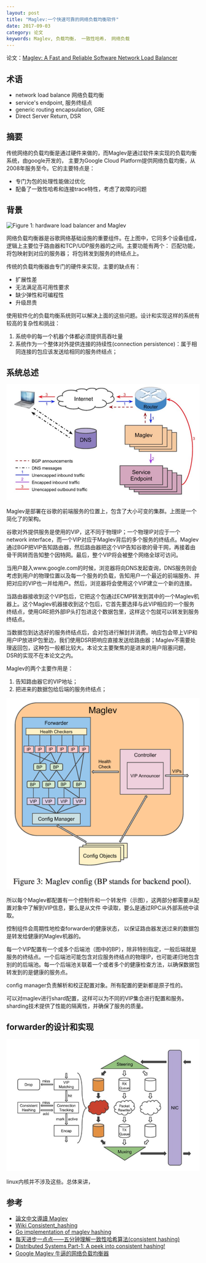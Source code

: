 ```yaml
---
layout: post
title: "Maglev:一个快速可靠的网络负载均衡软件"
date: 2017-09-03
category: 论文
keywords: Maglev, 负载均衡， 一致性哈希， 网络负载
---
```


论文：[Maglev: A Fast and Reliable Software Network Load Balancer](http://static.googleusercontent.com/media/research.google.com/zh-TW//pubs/archive/44824.pdf)

## 术语

* network load balance 网络负载均衡
* service's endpoint, 服务终结点
* generic routing encapsulation, GRE
* Direct Server Return, DSR

## 摘要

传统网络的负载均衡是通过硬件来做的，而Maglev是通过软件来实现的负载均衡系统，由google开发的， 主要为Google Cloud Platform提供网络负载均衡，从2008年服务至今。它的主要特点是：

* 专门为包的处理性能做过优化
* 配备了一致性哈希和连接trace特性，考虑了故障的问题

## 背景

![Figure 1: hardware load balancer and Maglev](http://www.evanlin.com/images/2016/maglev1.png)

网络负载均衡器是谷歌网络基础设施的重要组件。在上图中，它同多个设备组成，逻辑上主要位于路由器和TCP/UDP服务器的之间。主要功能有两个： 匹配功能，将包映射到对应的服务器； 将包转发到服务的终结点上。

传统的负载均衡器由专门的硬件来实现，主要的缺点有：

* 扩展性差
* 无法满足高可用性要求
* 缺少弹性和可编程性
* 升级昂贵

使用软件化的负载均衡系统则可以解决上面的这些问题。设计和实现这样的系统有较高的复杂性和挑战：

1. 系统中的每一个机器个体都必须提供高吞吐量
2. 系统作为一个整体对外提供连接的持续性(connection persistence)：属于相同连接的包应该发送给相同的服务终结点；

## 系统总述

![Figure 2:Maglev packet flow](/assets/2017/maglev-pakage-flow.jpg)

Maglev是部署在谷歌的前端服务的位置上，包含了大小可变的集群。上图是一个简化了的架构。

谷歌对外提供服务是使用的VIP，这不同于物理IP；一个物理IP对应于一个network interface，而一个VIP对应于Maglev背后的多个服务的终结点。Maglev通过BGP把VIP告知路由器，然后路由器把这个VIP告知谷歌的骨干网，再接着由骨干网转而告知整个因特网。最后，整个VIP将会被整个网络全球可访问。

当用户敲入www.google.com的时候，浏览器将向DNS发起查询，DNS服务则会考虑到用户的物理位置以及每一个服务的负载，告知用户一个最近的前端服务、并把对应的VIP也一并给用户。然后，浏览器将会使用这个VIP建立一个新的连接。

当路由器接收到这个VIP包后，它把这个包通过ECMP转发到其中的一个Maglev机器上。这个Maglev机器接收到这个包后，它首先要选择与此VIP相应的一个服务终结点，使用GRE把外部IP头打包进这个数据包里，这样这个包就可以转发到服务终结点。

当数据包到达选好的服务终结点后，会对包进行解封并消费。响应包会带上VIP和用户IP放进IP包里边，我们使用DSR把响应直接发送给路由器；Maglev不需要处理返回包，这种包一般都比较大。本论文主要聚焦的是进来的用户阻塞问题，DSR的实现不在本论文之内。

Maglev的两个主要作用是：

1. 告知路由器它的VIP地址； 
2. 把进来的数据包给后端的服务终结点；

![Figure 3: Maglev config (BP stands for backend pool)](/assets/2017/maglev-config.png)

所以每个Maglev都配置有一个控制件和一个转发件（示图），这两部分都需要从配置对象中了解到VIP信息，要么是从文件 中读取，要么是通过RPC从外部系统中读取。

控制组件会周期性地检查forwarder的健康状态， 以保证路由器发送过来的数据包是转发给健康的Maglev机器的。

每一个VIP配置有一个或多个后端池（图中的BP），除非特别指定，一般后端就是服务的终结点。一个后端池可能包含对应服务终结点的物理IP，也可能递归地包含别的的后端池。每一个后端池关联着一个或者多个的健康检查方法，以确保数据包转发到的是健康的服务点。

config manager负责解析和校正配置对象。所有配置的更新都是原子性的。

可以对maglev进行shard配置，这样可以为不同的VIP集合进行配置和服务。sharding技术提供了性能的隔离性，并确保了服务的质量。

## forwarder的设计和实现

![Figure 4: Maglev forwarder structure](/assets/2017/maglev-forwarder-struct.jpg)

linux内核并不涉及这些。总体来讲，

## 参考
* [論文中文導讀 Maglev](http://www.evanlin.com/maglev/)
* [Wiki Consistent_hashing](https://en.wikipedia.org/wiki/Consistent_hashing)
* [Go implementation of maglev hashing](https://github.com/dgryski/go-maglev)
* [每天进步一点点——五分钟理解一致性哈希算法(consistent hashing)](http://blog.csdn.net/cywosp/article/details/23397179)
* [Distributed Systems Part-1: A peek into consistent hashing!](https://loveforprogramming.quora.com/Distributed-Systems-Part-1-A-peek-into-consistent-hashing)
* [Google Maglev 牛逼的网络负载均衡器](https://segmentfault.com/a/1190000009565788)
